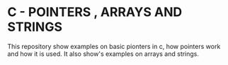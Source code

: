 # C - POINTERS , ARRAYS AND STRINGS
This repository show examples on basic pionters in c, how pointers work and how it is used. It also show's examples on arrays and strings.

